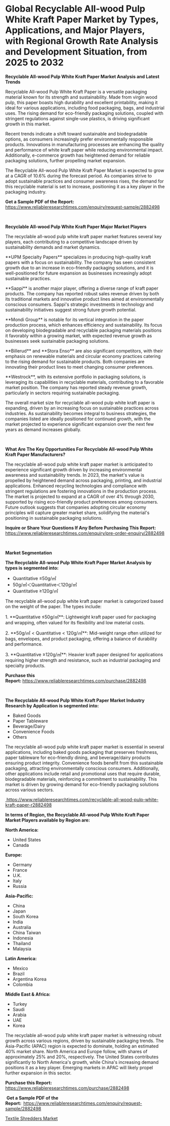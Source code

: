 <p><h1>Global Recyclable All-wood Pulp White Kraft Paper Market by Types, Applications, and Major Players, with Regional Growth Rate Analysis and Development Situation, from 2025 to 2032</h1></p><p><strong>Recyclable All-wood Pulp White Kraft Paper Market Analysis and Latest Trends</strong></p>
<p><p>Recyclable All-wood Pulp White Kraft Paper is a versatile packaging material known for its strength and sustainability. Made from virgin wood pulp, this paper boasts high durability and excellent printability, making it ideal for various applications, including food packaging, bags, and industrial uses. The rising demand for eco-friendly packaging solutions, coupled with stringent regulations against single-use plastics, is driving significant growth in this market.</p><p>Recent trends indicate a shift toward sustainable and biodegradable options, as consumers increasingly prefer environmentally responsible products. Innovations in manufacturing processes are enhancing the quality and performance of white kraft paper while reducing environmental impact. Additionally, e-commerce growth has heightened demand for reliable packaging solutions, further propelling market expansion.</p><p>The Recyclable All-wood Pulp White Kraft Paper Market is expected to grow at a CAGR of 10.6% during the forecast period. As companies strive to adopt sustainable practices and consumer awareness rises, the demand for this recyclable material is set to increase, positioning it as a key player in the packaging industry.</p></p>
<p><strong>Get a Sample PDF of the Report:&nbsp;</strong> <a href="https://www.reliableresearchtimes.com/enquiry/request-sample/2882498?utm_campaign=2642&utm_medium=2&utm_source=Github&utm_content=ia&utm_term=13032025&utm_id=recyclable-all-wood-pulp-white-kraft-paper">https://www.reliableresearchtimes.com/enquiry/request-sample/2882498</a></p>
<p>&nbsp;</p>
<p><strong>Recyclable All-wood Pulp White Kraft Paper Major Market Players</strong></p>
<p><p>The recyclable all-wood pulp white kraft paper market features several key players, each contributing to a competitive landscape driven by sustainability demands and market dynamics.</p><p>**UPM Specialty Papers** specializes in producing high-quality kraft papers with a focus on sustainability. The company has seen consistent growth due to an increase in eco-friendly packaging solutions, and it is well-positioned for future expansion as businesses increasingly adopt sustainable practices.</p><p>**Sappi** is another major player, offering a diverse range of kraft paper products. The company has reported robust sales revenue driven by both its traditional markets and innovative product lines aimed at environmentally conscious consumers. Sappi's strategic investments in technology and sustainability initiatives suggest strong future growth potential.</p><p>**Mondi Group** is notable for its vertical integration in the paper production process, which enhances efficiency and sustainability. Its focus on developing biodegradable and recyclable packaging materials positions it favorably within a growing market, with expected revenue growth as businesses seek sustainable packaging solutions.</p><p>**Billerud** and **Stora Enso** are also significant competitors, with their emphasis on renewable materials and circular economy practices catering to the rising demand for sustainable products. Both companies are innovating their product lines to meet changing consumer preferences.</p><p>**Westrock**, with its extensive portfolio in packaging solutions, is leveraging its capabilities in recyclable materials, contributing to a favorable market position. The company has reported steady revenue growth, particularly in sectors requiring sustainable packaging.</p><p>The overall market size for recyclable all-wood pulp white kraft paper is expanding, driven by an increasing focus on sustainable practices across industries. As sustainability becomes integral to business strategies, the companies listed are ideally positioned for continued growth, with the market projected to experience significant expansion over the next few years as demand increases globally.</p></p>
<p>&nbsp;</p>
<p><strong>What Are The Key Opportunities For Recyclable All-wood Pulp White Kraft Paper Manufacturers?</strong></p>
<p><p>The recyclable all-wood pulp white kraft paper market is anticipated to experience significant growth driven by increasing environmental awareness and sustainability trends. In 2023, the market's value is propelled by heightened demand across packaging, printing, and industrial applications. Enhanced recycling technologies and compliance with stringent regulations are fostering innovations in the production process. The market is projected to expand at a CAGR of over 4% through 2030, supported by rising eco-friendly product preferences among consumers. Future outlook suggests that companies adopting circular economy principles will capture greater market share, solidifying the material's positioning in sustainable packaging solutions.</p></p>
<p><strong>Inquire or Share Your Questions If Any Before Purchasing This Report:</strong> <a href="https://www.reliableresearchtimes.com/enquiry/pre-order-enquiry/2882498?utm_campaign=2642&utm_medium=2&utm_source=Github&utm_content=ia&utm_term=13032025&utm_id=recyclable-all-wood-pulp-white-kraft-paper">https://www.reliableresearchtimes.com/enquiry/pre-order-enquiry/2882498</a></p>
<p>&nbsp;</p>
<p><strong>Market Segmentation</strong></p>
<p><strong>The Recyclable All-wood Pulp White Kraft Paper Market Analysis by types is segmented into:</strong></p>
<p><ul><li>Quantitative ≤50g/㎡</li><li>50g/㎡＜Quantitative＜120g/㎡</li><li>Quantitative ≥120g/㎡</li></ul></p>
<p><p>The recyclable all-wood pulp white kraft paper market is categorized based on the weight of the paper. The types include:</p><p>1. **Quantitative ≤50g/㎡**: Lightweight kraft paper used for packaging and wrapping, often valued for its flexibility and low material costs.</p><p>2. **50g/㎡ < Quantitative < 120g/㎡**: Mid-weight range often utilized for bags, envelopes, and product packaging, offering a balance of durability and performance.</p><p>3. **Quantitative ≥120g/㎡**: Heavier kraft paper designed for applications requiring higher strength and resistance, such as industrial packaging and specialty products.</p></p>
<p><strong>Purchase this Report:&nbsp;</strong><a href="https://www.reliableresearchtimes.com/purchase/2882498?utm_campaign=2642&utm_medium=2&utm_source=Github&utm_content=ia&utm_term=13032025&utm_id=recyclable-all-wood-pulp-white-kraft-paper">https://www.reliableresearchtimes.com/purchase/2882498</a></p>
<p>&nbsp;</p>
<p><strong>The Recyclable All-wood Pulp White Kraft Paper Market Industry Research by Application is segmented into:</strong></p>
<p><ul><li>Baked Goods</li><li>Paper Tableware</li><li>Beverage/Dairy</li><li>Convenience Foods</li><li>Others</li></ul></p>
<p><p>The recyclable all-wood pulp white kraft paper market is essential in several applications, including baked goods packaging that preserves freshness, paper tableware for eco-friendly dining, and beverage/dairy products ensuring product integrity. Convenience foods benefit from this sustainable packaging, attracting environmentally conscious consumers. Additionally, other applications include retail and promotional uses that require durable, biodegradable materials, reinforcing a commitment to sustainability. This market is driven by growing demand for eco-friendly packaging solutions across various sectors.</p></p>
<p><a href="https://www.reliableresearchtimes.com/recyclable-all-wood-pulp-white-kraft-paper-r2882498?utm_campaign=2642&utm_medium=2&utm_source=Github&utm_content=ia&utm_term=13032025&utm_id=recyclable-all-wood-pulp-white-kraft-paper">&nbsp;https://www.reliableresearchtimes.com/recyclable-all-wood-pulp-white-kraft-paper-r2882498</a></p>
<p><strong>In terms of Region, the Recyclable All-wood Pulp White Kraft Paper Market Players available by Region are:</strong></p>
<p>
    <p> <strong> North America: </strong>
        <ul>
            <li>United States</li>
            <li>Canada</li>
        </ul>
        </p> 
    <p> <strong> Europe: </strong>
        <ul>
            <li>Germany</li>
            <li>France</li>
            <li>U.K.</li>
            <li>Italy</li>
            <li>Russia</li>
        </ul>
        </p> 
    <p> <strong> Asia-Pacific: </strong>
        <ul>
            <li>China</li>
            <li>Japan</li>
            <li>South Korea</li>
            <li>India</li>
            <li>Australia</li>
            <li>China Taiwan</li>
            <li>Indonesia</li>
            <li>Thailand</li>
            <li>Malaysia</li>
        </ul>
        </p> 
    <p> <strong> Latin America: </strong>
        <ul>
            <li>Mexico</li>
            <li>Brazil</li>
            <li>Argentina Korea</li>
            <li>Colombia</li>
        </ul>
        </p> 
    <p> <strong> Middle East & Africa: </strong>
        <ul>
            <li>Turkey</li>
            <li>Saudi</li>
            <li>Arabia</li>
            <li>UAE</li>
            <li>Korea</li>
        </ul>
    </p>
    </p>
<p><p>The recyclable all-wood pulp white kraft paper market is witnessing robust growth across various regions, driven by sustainable packaging trends. The Asia-Pacific (APAC) region is expected to dominate, holding an estimated 40% market share. North America and Europe follow, with shares of approximately 25% and 20%, respectively. The United States contributes significantly to North America's growth, while China's increasing demand positions it as a key player. Emerging markets in APAC will likely propel further expansion in this sector.</p></p>
<p><strong>Purchase this Report: </strong><a href="https://www.reliableresearchtimes.com/purchase/2882498?utm_campaign=2642&utm_medium=2&utm_source=Github&utm_content=ia&utm_term=13032025&utm_id=recyclable-all-wood-pulp-white-kraft-paper">https://www.reliableresearchtimes.com/purchase/2882498</a></p>
<p>&nbsp;<strong>Get a Sample PDF of the Report:&nbsp;&nbsp;</strong><a href="https://www.reliableresearchtimes.com/enquiry/request-sample/2882498?utm_campaign=2642&utm_medium=2&utm_source=Github&utm_content=ia&utm_term=13032025&utm_id=recyclable-all-wood-pulp-white-kraft-paper">https://www.reliableresearchtimes.com/enquiry/request-sample/2882498</a></p>
<p><strong></strong></p>
<p><p><a href="https://github.com/abbislposival/Market-Research-Report-List-1/blob/main/textile-shredders-market.md?utm_campaign=2642&utm_medium=2&utm_source=Github&utm_content=ia&utm_term=13032025&utm_id=recyclable-all-wood-pulp-white-kraft-paper">Textile Shredders Market</a></p></p>